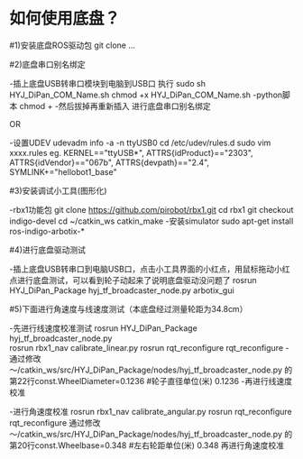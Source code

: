 如何使用底盘？
====

#1)安装底盘ROS驱动包
git clone ...

#2)底盘串口别名绑定

-插上底盘USB转串口模块到电脑到USB口 执行
sudo sh HYJ_DiPan_COM_Name.sh
chmod +x HYJ_DiPan_COM_Name.sh
-python脚本
chmod +
-然后拔掉再重新插入 进行底盘串口别名绑定

OR

-设置UDEV
udevadm info -a -n ttyUSB0
cd /etc/udev/rules.d
sudo vim xxxx.rules
eg. KERNEL=="ttyUSB*", ATTRS{idProduct}=="2303", ATTRS{idVendor}=="067b", ATTRS{devpath}=="2.4", SYMLINK+="hellobot1_base"

#3)安装调试小工具(图形化)	

-rbx1功能包
git clone https://github.com/pirobot/rbx1.git
cd rbx1
git checkout indigo-devel
cd ~/catkin_ws
catkin_make
-安装simulator
sudo apt-get install ros-indigo-arbotix-*

#4)进行底盘驱动测试

-插上底盘USB转串口到电脑USB口，点击小工具界面的小红点，用鼠标拖动小红点进行底盘测试，可以看到轮子动起来了说明底盘驱动没问题了
rosrun HYJ_DiPan_Package hyj_tf_broadcaster_node.py
arbotix_gui

#5)下面进行角速度与线速度测试（本底盘经过测量轮距为34.8cm）

-先进行线速度校准测试
rosrun HYJ_DiPan_Package hyj_tf_broadcaster_node.py		
rosrun rbx1_nav calibrate_linear.py
rosrun rqt_reconfigure rqt_reconfigure
-通过修改～/catkin_ws/src/HYJ_DiPan_Package/nodes/hyj_tf_broadcaster_node.py
的第22行const.WheelDiameter=0.1236  #轮子直径单位(米) 0.1236
-再进行线速度校准

-进行角速度校准
rosrun rbx1_nav calibrate_angular.py
rosrun rqt_reconfigure rqt_reconfigure
通过修改～/catkin_ws/src/HYJ_DiPan_Package/nodes/hyj_tf_broadcaster_node.py
的第20行const.Wheelbase=0.348      #左右轮距单位(米) 0.348
再进行角速度校准
